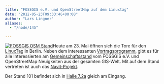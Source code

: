 ```yaml
---
title: "FOSSGIS e.V. und OpenStreetMap auf dem Linuxtag"
date: "2012-05-23T09:33:46+00:00"
author: "Lars Lingner"
aliases:
  - "/node/145"

---
```


<p><a href="https://www.fossgis.de/images/linuxtag/2012/linuxtag2012_standeroeffnung.jpg"><img alt="FOSSGIS OSM Stand" src="https://www.fossgis.de/images/linuxtag/2012/linuxtag2012_standeroeffnung_klein.jpg" /></a>Heute am 23. Mai öffnen sich die Tore für den <a href="http://www.linuxtag.org/2012/">LinuxTag</a> in Berlin. Neben dem interessanten <a href="http://www.linuxtag.org/2012/de/program/program.html">Vortragsprogramm</a>, gibt es für alle Interessierten am <a href="https://wiki.openstreetmap.org/wiki/Linuxtag/OSM_at_LinuxTag_2012">Gemeinschaftsstand</a> vom FOSSGIS e.V. und OpenStreetMap Neuigkeiten aus der gesamten GIS-Welt. Mit auf dem Stand vertreten ist auch das <a href="http://www.navit-project.org/">Navit-Projekt</a>.&nbsp;</p>
<p>Der Stand 101 befindet sich in <a href="http://wiki.linuxtag.org/mediawiki/images/b/bd/LINUX12_72a_270412.pdf">Halle 7.2a</a> gleich am Eingang.</p>
